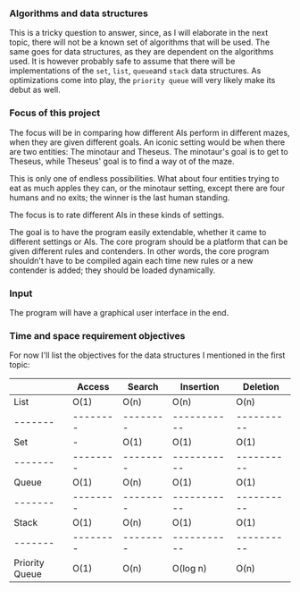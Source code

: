 ### Algorithms and data structures

This is a tricky question to answer, since, as I will elaborate in the next topic, there will not be a known set of algorithms that will be used. The same goes for data structures, as they are dependent on the algorithms used. It is however probably safe to assume that there will be implementations of the `set`, `list`, `queue`and `stack` data structures. As optimizations come into play, the `priority queue` will very likely make its debut as well.

### Focus of this project

The focus will be in comparing how different AIs perform in different mazes, when they are given different goals. An iconic setting would be when there are two entities: The minotaur and Theseus. The minotaur's goal is to get to Theseus, while Theseus' goal is to find a way ot of the maze.

This is only one of endless possibilities. What about four entities trying to eat as much apples they can, or the minotaur setting, except there are four humans and no exits; the winner is the last human standing.

The focus is to rate different AIs in these kinds of settings.

The goal is to have the program easily extendable, whether it came to different settings or AIs. The core program should be a platform that can be given different rules and contenders. In other words, the core program shouldn't have to be compiled again each time new rules or a new contender is added; they should be loaded dynamically.

### Input

The program will have a graphical user interface in the end.

### Time and space requirement objectives

For now I'll list the objectives for the data structures I mentioned in the first topic:

|       | Access | Search | Insertion | Deletion |
|-------|--------|--------|-----------|----------|
| List  | O(1)   | O(n)   | O(n)      | O(n)     |
|-------|--------|--------|-----------|----------|
| Set   | -      | O(1)   | O(1)      | O(1)     |
|-------|--------|--------|-----------|----------|
| Queue | O(1)   | O(n)   | O(1)      | O(1)     |
|-------|--------|--------|-----------|----------|
| Stack | O(1)   | O(n)   | O(1)      | O(1)     |
|-------|--------|--------|-----------|----------|
| Priority Queue | O(1)   | O(n)   | O(log n)      | O(n)     |

